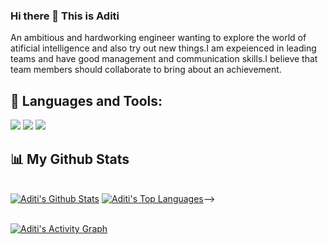 ### Hi there 👋 This is Aditi

An ambitious and hardworking engineer wanting to explore the world of atificial intelligence and also try out new things.I am expeienced in leading teams and have good management and communication skills.I believe that team members should collaborate to bring about an achievement.
## 🚀 Languages and Tools:

<p align="left"> 
    <img src="https://img.icons8.com/color/48/000000/python--v1.png"/>
  <img src="https://img.icons8.com/color/48/000000/c-plus-plus-logo.png"/>
  <img src="https://img.icons8.com/color/48/000000/c-programming.png"/>
  
  ## 📊 My Github Stats

  <br/>
    <a href="https://github.com/AditiRout/github-readme-stats"><img alt="Aditi's Github Stats" src="https://github-readme-stats.vercel.app/api?username=AditiRout&show_icons=true&count_private=true&theme=react&hide_border=true&bg_color=0D1117" /></a>
  <a href="https://github.com/AditiRout/github-readme-stats"><img alt="Aditi's Top Languages" src="https://github-readme-stats.vercel.app/api/top-langs/?username=AditiRout&langs_count=8&count_private=true&layout=compact&theme=react&hide_border=true&bg_color=0D1117" /></a>-->
  <br/>
  <!--<b>Note:</b> Top languages is only a metric of the languages my public code consists of and doesn't reflect experience or skill level.
  <br/>-->
<br/>

<a href="https://github.com/AditiRout/github-readme-activity-graph"><img alt="Aditi's Activity Graph" src="https://activity-graph.herokuapp.com/graph?username=AditiRout&bg_color=0D1117&color=5BCDEC&line=5BCDEC&point=FFFFFF&hide_border=true" /></a>

<br/>
<br/>
